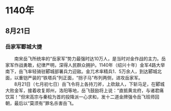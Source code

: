 # 1140年
## 8月21日
### 岳家军郾城大捷
　　南宋岳飞所统率的“岳家军”势力最强时达10万人，是当时对金作战的主力。岳家军作战勇敢，纪律严明，深得人民群众拥护。1140年（绍兴十年）金军4路大举南下，岳飞率轻骑驻郾城部署兵力迎敌。金兀术率精兵1．5万余人，到达郾城北面，以重铠严装的“铁塔兵”列正面，“拐子马”布列两侧，进攻岳家军。<br>　　8月21日（七月初七日）岳飞令将上各持刀斧，上砍敌人，下斩马足，在郾城大败金军，接着收复郑州，洛阳等地，岳飞鼓励将上说：“直抵黄龙府，与诸君痛饮耳！”但宋高宗与秦桧为首的投降派一心求和，发十二道金牌强令岳飞班师回朝，最后以“莫须有”罪名杀害岳飞。
<comment/>